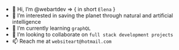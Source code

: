 - 👋 Hi, I’m @webartdev => { in short `Elena` }
- 👀 I’m interested in saving the planet through natural and artificial intelligence
- 🌱 I’m currently learning `graphQL`
- 💞️ I’m looking to collaborate on `full stack development projects`
- 📫 Reach me at `websiteart@hotmail.com`

<!---
webartdev/webartdev is a ✨ special ✨ repository because its `README.md` (this file) appears on your GitHub profile.
You can click the Preview link to take a look at your changes.
--->
